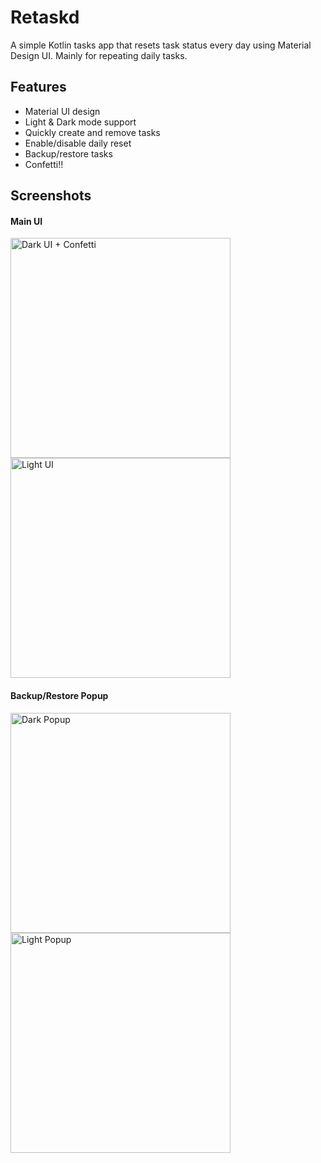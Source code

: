# Retaskd
A simple Kotlin tasks app that resets task status every day using Material Design UI. Mainly for repeating daily tasks.

## Features
- Material UI design
- Light & Dark mode support
- Quickly create and remove tasks
- Enable/disable daily reset
- Backup/restore tasks
- Confetti!!

## Screenshots
#### Main UI
<img alt="Dark UI + Confetti" src="https://github.com/user-attachments/assets/13a4e357-79cc-42b1-bd5f-ade8444b12fe" width="352">
<img alt="Light UI" src="https://github.com/user-attachments/assets/a290d885-6968-467c-907b-921671a29627" width="352">

#### Backup/Restore Popup
<img alt="Dark Popup" src="https://github.com/user-attachments/assets/6438b43a-d1cc-4227-9334-df4814a6feb1" width="352">
<img alt="Light Popup" src="https://github.com/user-attachments/assets/9f141220-c3b8-48fa-b470-2c6dcc365c82" width="352">
